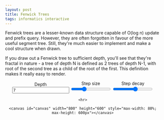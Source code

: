 ```yaml
---
layout: post
title: Fenwick Trees
tags: informatics interactive
---
```


Fenwick trees are a lesser-known data structure capable of O(log n) update and prefix query. However, they are often forgotten in favour of the more useful segment tree. Still, they're much easier to implement and make a cool structure when drawn.

<!--more-->

If you draw out a Fenwick tree to sufficient depth, you'll see that they're fractal in nature - a tree of depth N is defined as 2 trees of depth N-1, with root of the second tree as a child of the root of the first. This definition makes it really easy to render.

<center>
	<div style="display: inline-block">
		<label for="maxdepth">Depth</label>
		<div>
			<input id="maxdepth" type="number" min="0" value="7" oninput="update()">
		</div>
	</div>
	<div style="display: inline-block">
		<label for="step">Step size</label>
		<div>
			<input id="step" type="range" min="10" max="200" value="70" step="10" oninput="update()">
		</div>
	</div>
	<div style="display: inline-block">
		<label for="scale">Step decay</label>
		<div>
			<input id="scale" type="range" min="0.5" max="1.2" value="0.9" step="0.01" oninput="update()">
		</div>
	</div>

	<hr>

	<canvas id="canvas" width="800" height="600" style="max-width: 80%; max-height: 600px"></canvas>
</center>

<script>

let canvas = document.querySelector("canvas");
let ctx = canvas.getContext("2d");

let maxdepth, step, scale;

function fenwick(x, y, width, depth) {
	if(depth >= maxdepth) return;
	fenwick(x, y, width/2, depth + 1);
	fenwick(x + width/2, y + step * scale ** depth, width/2, depth + 1);
	ctx.beginPath();
	ctx.moveTo(x, y);
	ctx.lineTo(x + width/2, y + step * scale ** depth);
	ctx.stroke();
}

function update() {
	function load(sel) {
		return parseFloat(document.querySelector('input#' + sel).value);
	}
	maxdepth = load('maxdepth')|0;
	step = load('step');
	scale = load('scale');

	if(scale == 1) {
		canvas.height = step * maxdepth;
	} else {
		canvas.height = step * (scale ** maxdepth - 1) / (scale - 1);
	}

	ctx.clearRect(0, 0, canvas.width, canvas.height);
	fenwick(0, 0, canvas.width, 0);
}

update();
</script>
